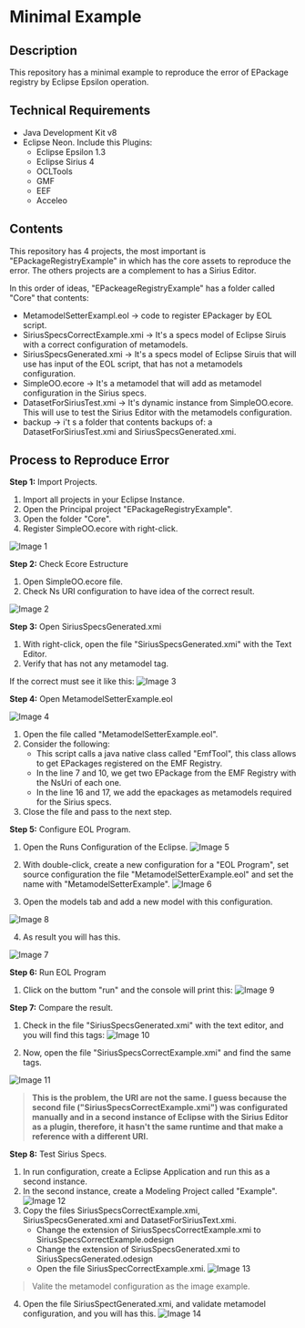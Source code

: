 # Minimal Example

## Description
This repository has a minimal example to reproduce the error of EPackage registry by Eclipse Epsilon operation.

## Technical Requirements

* Java Development Kit v8
* Eclipse Neon. Include this Plugins:
	* Eclipse Epsilon 1.3
	* Eclipse Sirius 4
	* OCLTools
	* GMF
	* EEF
	* Acceleo

## Contents

This repository has 4 projects, the most important is "EPackageRegistryExample" in which has the core assets to reproduce the error. The others projects are a complement to has a Sirius Editor.

In this order of ideas, "EPackeageRegistryExample" has a folder called "Core" that contents:

* MetamodelSetterExampl.eol -> code to register EPackager by EOL script.
* SiriusSpecsCorrectExample.xmi -> It's a specs model of Eclipse Siruis with a correct configuration of metamodels.
* SiriusSpecsGenerated.xmi -> It's a specs model of Eclipse Siruis that will use has input of the EOL script, that has not a metamodels configuration.
* SimpleOO.ecore -> It's a metamodel that will add as metamodel configuration in the Sirius specs.
* DatasetForSiriusTest.xmi -> It's dynamic instance from SimpleOO.ecore. This will use to test the Sirius Editor with the metamodels configuration.
* backup -> i't s a folder that contents backups of: a DatasetForSiriusTest.xmi and SiriusSpecsGenerated.xmi.

## Process to Reproduce Error

**Step 1:** Import Projects.

1. Import all projects in your Eclipse Instance.
2. Open the Principal project "EPackageRegistryExample".
3. Open the folder "Core".
4. Register SimpleOO.ecore with right-click.

![Image 1](./img/img_1.png)

**Step 2:** Check Ecore Estructure

1. Open SimpleOO.ecore file.
2. Check Ns URI configuration to have idea of the correct result.

![Image 2](./img/img_2.png)

**Step 3:** Open SiriusSpecsGenerated.xmi

1. With right-click, open the file "SiriusSpecsGenerated.xmi" with the Text Editor.
2. Verify that has not any metamodel tag.

If the correct must see it like this:
![Image 3](./img/img_3.png)

**Step 4:** Open MetamodelSetterExample.eol

![Image 4](./img/img_4.png)

1. Open the file called "MetamodelSetterExample.eol".
2. Consider the following:
	* This script calls a java native class called "EmfTool", this class allows to get EPackages registered on the EMF Registry.
	* In the line 7 and 10, we get two EPackage from the EMF Registry with the NsUri of each one.
	* In the line 16 and 17, we add the epackages as metamodels required for the Sirius specs.
3. Close the file and pass to the next step.

**Step 5:** Configure EOL Program.

1. Open the Runs Configuration of the Eclipse.
![Image 5](./img/img_5.png)

2. With double-click, create a new configuration for a "EOL Program", set source configuration the file "MetamodelSetterExample.eol" and set the name with "MetamodelSetterExample".
![Image 6](./img/img_6.png)

3. Open the models tab and add a new model with this configuration.

![Image 8](./img/img_8.png)

4. As result you will has this.

![Image 7](./img/img_7.png)

**Step 6:** Run EOL Program

1. Click on the buttom "run" and the console will print this:
![Image 9](./img/img_9.png)

**Step 7:** Compare the result.

1. Check in the file "SiriusSpecsGenerated.xmi" with the text editor, and you will find this tags:
![Image 10](./img/img_10.png)

2. Now, open the file "SiriusSpecsCorrectExample.xmi" and find the same tags.

![Image 11](./img/img_11.png)

> **This is the problem, the URI are not the same. I guess because the second file ("SiriusSpecsCorrectExample.xmi") was configurated manually and in a second instance of Eclipse with the Sirius Editor as a plugin, therefore, it hasn't the same runtime and that make a reference with a different URI.**

**Step 8:** Test Sirius Specs.

1. In run configuration, create a Eclipse Application and run this as a second instance.
2. In the second instance, create a Modeling Project called "Example".
![Image 12](./img/img_12.png)
3. Copy the files SiriusSpecsCorrectExample.xmi, SiriusSpecsGenerated.xmi and DatasetForSiriusText.xmi.
	* Change the extension of SiriusSpecsCorrectExample.xmi to SiriusSpecsCorrectExample.odesign
	* Change the extension of SiriusSpecsGenerated.xmi to SiriusSpecsGenerated.odesign
	* Open the file SiriusSpecCorrectExample.xmi.
![Image 13](./img/img_13.png)

> Valite the metamodel configuration as the image example.

4. Open the file SiriusSpectGenerated.xmi, and validate metamodel configuration, and you will has this.
![Image 14](./img/img_14.png)
